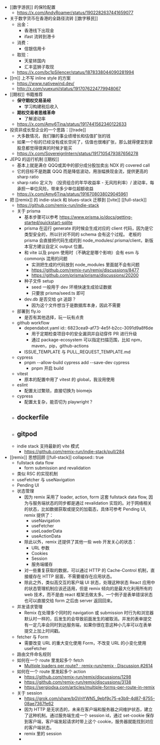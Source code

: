 - [[数字游民]] 的保险配置
	- https://x.com/AndyRoamer/status/1902282637441659077
- 关于数字货币在香港的全路径流转 [[数字移民]]
	- 出金：
		- 香港线下出现金
		- ifast 流转到港卡
	- 消费：
		- 信银信用卡
	- 取现：
		- 天星转国内
		- 汇丰蓝狮子取现
	- https://x.com/bc1pSilencer/status/1878338044090281994
- [[rn]] 上不写 inline style 的方案
	- https://www.nativewind.dev/
	- http://x.com/yuexunj/status/1917076224779948067
- [[期权]] 书籍推荐
	- **保守期权交易圣经**
		- 学习构建税后收入
	- **期权交易者思维革命**
		- 了解波动率
	- https://x.com/Amy6Tina/status/1917441562340122633
- 投资非成长型企业的一个思路：[[trade]]
	- 大多数情况，我们赚的事业绩增长和估值扩张的钱
	- 如果一个标的已经没有成长空间了，估值也很难扩张，那么就得便宜到拿股息都觉得很爽的时候才能买
	- https://x.com/SovereignIntern/status/1917105479387656278
- JEPQ 的运行机制 [[期权]]
	- 基本上就是满仓 QQQ或其中的部分成分股加卖出 NDX 的 covered call
	- 它的目标不是跑赢 QQQ 而是降低波动，用涨幅换现金流，提供更高的 sharp ratio
	- sharp ratio 定义为 （投资组合的年华收益率 - 无风险利率）/ 波动率，每承担一单位风险，带来多少单位超额收益
	- https://x.com/Amy6Tina/status/1916708038029045961
- 把 [[remix]] 的 indie-stack 和 blues-stack 迁移到 [[vite]] [[full-stack]]
	- https://github.com/remix-run/indie-stack
	- 关于 prisma
		- 基本步骤可以参考
		  https://www.prisma.io/docs/getting-started/quickstart-sqlite
		- prisma 在运行 generate 的时候会生成对应的 client 代码，因为是它类型安全的，所以针对不同的 schema 会有这个过程。
		  老板的 prisma 会直接把代码生成的到 node_modules/.prisma/client，新版本官方建议自定义 output 位置。
		- 和 vite 以及 pnpm 使用时（不确定是哪个影响）会有 esm 与 commonjs 混用的问题
			- 实测把生成的代码放到 node_modules 里面就不会有问题
			- https://github.com/remix-run/remix/discussions/8477
			- https://github.com/prisma/prisma/discussions/20200
		- 种子文件 setup
			- seed 一般用于 dev 环境快速生成验证数据
			- 只要放 prisma/seed.ts 即可
		- dev.db 是否交给 git 追踪？
			- 因为这个文件想当于是数据库本身，因此不需要
	- 部署到 fly.io
		- 是否有其他选择，玩一玩有点贵
	- github workflow
		- dependabot.yaml
		  id:: 6823cea9-af73-4e5f-b2cc-3091d9a8f6de
			- 用于定期检查项目中的安全漏洞并自动穿件 PR 进行升级
			- 通过 package-ecosystem 可以指定扫描范围，比如 npm，maven，pip，github-actions
		- ISSUE_TEMPLATE 与 PULL_REQUEST_TEMPLATE.md
	- cypress
		- pnpm --allow-build cypress add --save-dev cypress
			- pnpm 开启 build
	- vitest
		- 原本的配置中用了 vitest 的 global，我没用使用
	- eslint
		- 配置太过繁琐，直接切换为 biomejs
	- cypress
		- 配置太复杂，能否切为 playwright？
	- dockerfile
		-
	- gitpod
		-
	- indie stack 支持最新的 vite 模式
		- https://github.com/remix-run/indie-stack/pull/284
- [[remix]] 思想回顾 [[full-stack]]
  collapsed:: true
	- fullstack data flow
		- form submission and revalidation
	- 类似 RSC 的实现机制
	- useFetcher 与 useNavigation
	- Pending UI
	- 状态管理
		- 因为 remix 采用了 loader, action, form 这套 fullstack data flow, 因为与服务端状态的同步都是通过 revalidation 实现的。对于网络相关的状态，比如数据获取或提交的加载态，具体可参考 Pending UI, remix 提供了：
			- useNavigation
			- useFetcher
			- useLoaderData
			- useActionData
		- 除此以外，remix 还提供了其他一些 web 开发关心的状态：
			- URL 参数
			- Cookies
			- Session
			- 服务端缓存
		- 对一些重复获取的数据，可以通过 HTTP 的 Cache-Control 机制，直接缓存在 HTTP 层面，不需要缓存在应用状态。
		- 除此之外，类似高交互的客户端 UI 状态，处理这种状态 React 应用中的状态管理机制应该还适用，但是 remix 倾向的是最大化利用所有的 web 技术，而不是由 react 框架去做太多。一个例子是表单错误状态也可以直接交给 form 之后由 server 返回回来。
	- 并发请求管理
		- Remix 在处理多个同时的 navigation 或 submission 时行为和浏览器默认时一样的，后发生的会导致前面发生的被取消。并发的表单提交有一定几率会同时到达服务端，如果你很在意这种小几率可以在表单提交上加上时间戳。
	- fetcher 与 Form
		- 需要改变 URL 的重大变化使用 Form，不改变 URL 的小变化使用 useFetcher
	- 路由文件命名规则
	- 如何在一个 route 里发起多个 fetch
		- [Multiple loaders per route? · remix-run/remix · Discussion #2614](https://github.com/remix-run/remix/discussions/2614)
	- 如何在一个 route 里发起多个 action
		- https://github.com/remix-run/remix/discussions/1298
		- https://github.com/remix-run/remix/discussions/3138
		- https://sergiodxa.com/articles/multiple-forms-per-route-in-remix
	- 关于 session
		- https://grok.com/share/bGVnYWN5_9ebf9c75-e3b9-4d87-8755-08ae7367fe62
		- 因为 HTTP 是无状态的，未来在客户端和服务器之间维护状态，建立了这种机制。通过服务端生成一个 session id，通过 set-cookie 保存到客户端，客户端发起请求时带上这个 cookie，服务器就能找到对应的客户端状态。
		- remix 里的 session
		-